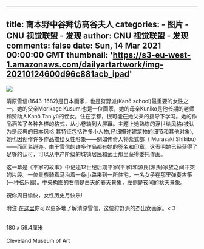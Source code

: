 
---
title: 南本野中谷拜访高谷夫人
categories: 
    - 图片
    - CNU 视觉联盟 - 发现
author: CNU 视觉联盟 - 发现
comments: false
date: Sun, 14 Mar 2021 00:00:00 GMT
thumbnail: 'https://s3-eu-west-1.amazonaws.com/dailyartartwork/img-20210124600d96c881acb_ipad'
---

<div>   
<img src="https://s3-eu-west-1.amazonaws.com/dailyartartwork/img-20210124600d96c881acb_ipad" referrerpolicy="no-referrer"><br>
<p>清原雪信(1643-1682)是日本画家，也是狩野派(Kanō school)最重要的女性之一。她的父亲Morikage Kusumi也是一位画家，她的母亲Kuniko是他长期的老师和赞助人Kanō Tan'yū的侄女。住在京都，很可能在她父亲的指导下学习。她的作品涵盖了各种各样的格式，从小卷轴到大屏幕。主题上她熟练的浮世绘风格(被认为是经典的日本风格,其特征包括许多小人物,仔细描述建筑物的细节和其他对象),她也因创作许多作品描绘女性形象——例如传奇人物紫式部（ Murasaki Shikibu）——而闻名遐迩。由于雪信的许多作品都有她的签名和印章，这表明她已经获得了足够的认可，可以从中产阶级的城镇居民和武士那里获得委托作画。</p>
<p>这一幕是《平家的故事》中记述12世纪后期平家(平家)和源氏(源氏)家族之间冲突的片段。一位贵族骑着马沿着一条小路来到一所住宅，一名女子在那里弹奏古筝(一种弦乐器)。中央构图的右侧是白天的春天景象，左侧是夜间的秋天景象。</p>
<p>祝你周日愉快，女性历史月快乐!</p>
<p>附注:<a href="http://bit.ly/32mQ4I7">在这里</a>你可以更多地了解清原雪信，这位狩野派的杰出女画家。< 3</p><br>
180 x 59.4厘米<br>
<br>
Cleveland Museum of Art  
</div>
            
